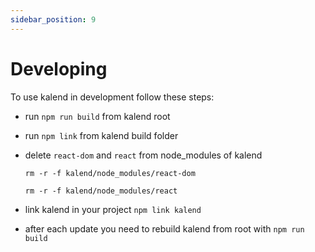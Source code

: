 ```yaml
---
sidebar_position: 9
---
```


# Developing

To use kalend in development follow these steps:

- run ```npm run build``` from kalend root 
- run ```npm link``` from kalend build folder
- delete ```react-dom``` and ```react``` from node_modules of kalend 

  ```rm -r -f kalend/node_modules/react-dom```

  ```rm -r -f kalend/node_modules/react```
- link kalend in your project ```npm link kalend```
- after each update you need to rebuild kalend from root with ```npm run build```
